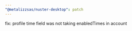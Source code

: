 ```yaml
---
"@metalizzsas/nuster-desktop": patch
---
```


fix: profile time field was not taking enabledTimes in account
